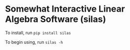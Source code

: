 # Somewhat Interactive Linear Algebra Software (silas)

To install, run
```pip install silas```

To begin using, run
```silas -h```

